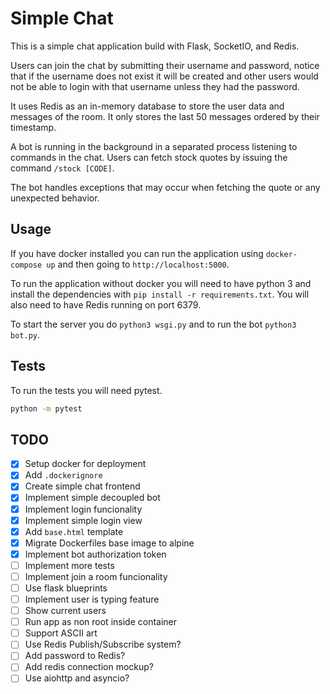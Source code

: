 # Simple Chat

This is a simple chat application build with Flask, SocketIO, and Redis.  

Users can join the chat by submitting their username and password, notice that if the username does not exist it will be created and other users would not be able to login with that username unless they had the password.

It uses Redis as an in-memory database to store the user data and messages of the room. It only stores the last 50 messages ordered by their timestamp.

A bot is running in the background in a separated process listening to commands in the chat. Users can fetch stock quotes by issuing the command `/stock [CODE]`.

The bot handles exceptions that may occur when fetching the quote or any unexpected behavior.

## Usage

If you have docker installed you can run the application using `docker-compose up` and then going to `http://localhost:5000`.

To run the application without docker you will need to have python 3 and install the dependencies with `pip install -r requirements.txt`. You will also need to have Redis running on port 6379.

To start the server you do `python3 wsgi.py` and to run the bot `python3 bot.py`.

## Tests

To run the tests you will need pytest.

```bash
python -m pytest
```

## TODO

- [x] Setup docker for deployment
- [x] Add `.dockerignore`
- [x] Create simple chat frontend
- [x] Implement simple decoupled bot
- [x] Implement login funcionality
- [x] Implement simple login view
- [x] Add `base.html` template
- [x] Migrate Dockerfiles base image to alpine
- [x] Implement bot authorization token
- [ ] Implement more tests
- [ ] Implement join a room funcionality
- [ ] Use flask blueprints
- [ ] Implement user is typing feature
- [ ] Show current users
- [ ] Run app as non root inside container
- [ ] Support ASCII art
- [ ] Use Redis Publish/Subscribe system?
- [ ] Add password to Redis?
- [ ] Add redis connection mockup?
- [ ] Use aiohttp and asyncio?
